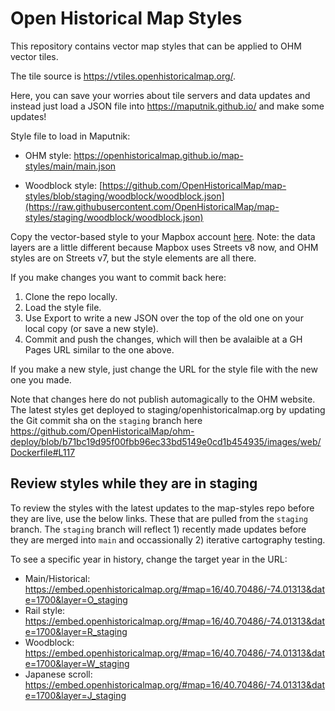 # Open Historical Map Styles
This repository contains vector map styles that can be applied to OHM vector tiles. 

The tile source is https://vtiles.openhistoricalmap.org/.

Here, you can save your worries about tile servers and data updates and instead just load a JSON file into https://maputnik.github.io/ and make some updates!

Style file to load in Maputnik:

- OHM style: https://openhistoricalmap.github.io/map-styles/main/main.json

- Woodblock style:  [https://github.com/OpenHistoricalMap/map-styles/blob/staging/woodblock/woodblock.json](https://raw.githubusercontent.com/OpenHistoricalMap/map-styles/staging/woodblock/woodblock.json)

Copy the vector-based style to your Mapbox account [here](https://api.mapbox.com/styles/v1/vanessa-gin/ckz5r3zdy001215ofoeq1k7wm.html?title=copy&access_token=pk.eyJ1IjoidmFuZXNzYS1naW4iLCJhIjoiY2t3d2dzYXhxMDNtZDJ1bGFsY2c5dXV3ciJ9.jJ1Ujxks-kpcwSiiNdemfA&zoomwheel=true&fresh=true#12.63/40.68942/-74.02352). Note: the data layers are a little different because Mapbox uses Streets v8 now, and OHM styles are on Streets v7, but the style elements are all there.

If you make changes you want to commit back here:
1. Clone the repo locally.
2. Load the style file.
3. Use Export to write a new JSON over the top of the old one on your local copy (or save a new style).
4. Commit and push the changes, which will then be avalaible at a GH Pages URL similar to the one above.

If you make a new style, just change the URL for the style file with the new one you made.

Note that changes here do not publish automagically to the OHM website. The latest styles get deployed to staging/openhistoricalmap.org by updating the Git commit sha on the `staging` branch here https://github.com/OpenHistoricalMap/ohm-deploy/blob/b71bc19d95f00fbb96ec33bd5149e0cd1b454935/images/web/Dockerfile#L117

## Review styles while they are in staging
To review the styles with the latest updates to the map-styles repo before they are live, use the below links. These that are pulled from the `staging` branch. The `staging` branch will reflect 1) recently made updates before they are merged into `main` and occassionally 2) iterative cartography testing. 

To see a specific year in history, change the target year in the URL:
- Main/Historical: https://embed.openhistoricalmap.org/#map=16/40.70486/-74.01313&date=1700&layer=O_staging
- Rail style: https://embed.openhistoricalmap.org/#map=16/40.70486/-74.01313&date=1700&layer=R_staging
- Woodblock: https://embed.openhistoricalmap.org/#map=16/40.70486/-74.01313&date=1700&layer=W_staging
- Japanese scroll: https://embed.openhistoricalmap.org/#map=16/40.70486/-74.01313&date=1700&layer=J_staging
